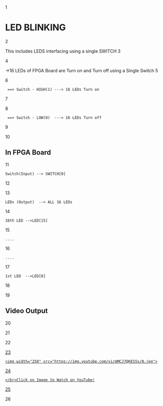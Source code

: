 
 1 
 
# LED BLINKING
 2 
 
This includes LEDS interfacing using a single SWITCH 
 3 
 
 4 
 
->16 LEDs of FPGA Board  are Turn on and Turn off using a Single Switch 
 5 
 
    
 6 
 
     ==> Switch - HIGH(1) ---> 16 LEDs Turn on
 7 
 
    
 8 
 
     ==> Switch - LOW(0)  ---> 16 LEDs Turn off
 9 
 
     
 10 
 
##  In FPGA Board
 11 
 
    Switch(Input) --> SWITCH[0]
 12 
 
    
 13 
 
    LEDs (Output)  --> ALL 16 LEDs
 14 
 
    16th LED -->LED[15]  
 15 
 
    ....
 16 
 
    ....
 17 
 
    1st LED  -->LED[0]
 18 
 
 19 
 
## Video Output
 20 
 
 21 
 
 22 
 
<a href="https://www.youtube.com/watch?v=mMCJ7QKES5s">
 23 
 
    <img width="250" src="https://img.youtube.com/vi/mMCJ7QKES5s/0.jpg">
 24 
 
    </br>Click on Image to Watch on YouTube!
 25 
 
</a>
 26 
 
